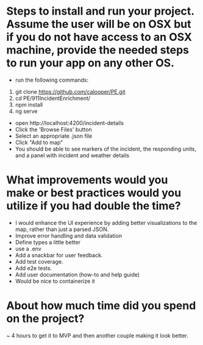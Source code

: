
# Steps to install and run your project. Assume the user will be on OSX but if you do not have access to an OSX machine, provide the needed steps to run your app on any other OS.

- run the following commands: 
1. git clone https://github.com/calooper/PE.git
2. cd PE/911IncidentEnrichment/
3. npm install
4. ng serve

- open http://localhost:4200/incident-details
- Click the 'Browse Files' button
- Select an appropriate .json file
- Click "Add to map"
- You should be able to see markers of the incident, the responding units, and a panel with incident and weather details


# What improvements would you make or best practices would you utilize if you had double the time?
- I would enhance the UI experience by adding better visualizations to the map, rather than just a parsed JSON.
- Improve error handling and data validation
- Define types a little better
- use a .env
- Add a snackbar for user feedback.
- Add test coverage.
- Add e2e tests.
- Add user documentation (how-to and help guide)
- Would be nice to containerize it


# About how much time did you spend on the project?
~ 4 hours to get it to MVP and then another couple making it look better. 